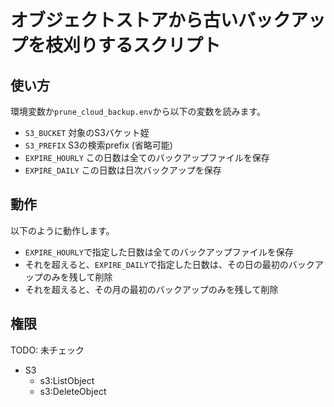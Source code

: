 # オブジェクトストアから古いバックアップを枝刈りするスクリプト

## 使い方

環境変数か`prune_cloud_backup.env`から以下の変数を読みます。

* `S3_BUCKET` 対象のS3バケット姪
* `S3_PREFIX` S3の検索prefix (省略可能)
* `EXPIRE_HOURLY` この日数は全てのバックアップファイルを保存
* `EXPIRE_DAILY` この日数は日次バックアップを保存

## 動作

以下のように動作します。

* `EXPIRE_HOURLY`で指定した日数は全てのバックアップファイルを保存
* それを超えると、`EXPIRE_DAILY`で指定した日数は、その日の最初のバックアップのみを残して削除
* それを超えると、その月の最初のバックアップのみを残して削除

## 権限

TODO: 未チェック

* S3
  * s3:ListObject
  * s3:DeleteObject

